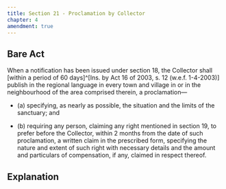```yaml
---
title: Section 21 - Proclamation by Collector
chapter: 4
amendment: true
---
```


## Bare Act 

When a notification has been issued under section 18, the Collector shall <span class="amend-ins">[within a period of 60 days]</span>^[Ins. by Act 16 of 2003, s. 12 (w.e.f. 1-4-2003)] publish in the regional language in every town and village in or in the neighbourhood of the area comprised therein, a proclamation—

- (a) specifying, as nearly as possible, the situation and the limits of the sanctuary; and

- (b) requiring any person, claiming any right mentioned in section 19, to prefer before the Collector, within 2 months from the date of such proclamation, a written claim in the prescribed form, specifying the nature and extent of such right with necessary details and the amount and particulars of compensation, if any, claimed in respect thereof.

## Explanation

